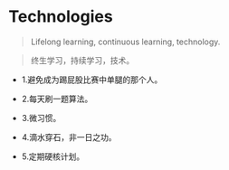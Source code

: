 # Technologies

>Lifelong learning, continuous learning, technology.

>终生学习，持续学习，技术。

- 1.避免成为踢屁股比赛中单腿的那个人。

- 2.每天刷一题算法。

- 3.微习惯。

- 4.滴水穿石，非一日之功。

- 5.定期硬核计划。
